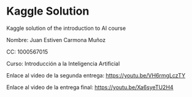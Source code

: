 # Kaggle Solution

Kaggle solution of the introduction to AI course

Nombre: Juan Estiven Carmona Muñoz

CC: 1000567015

Curso: Introducción a la Inteligencia Artificial

Enlace al video de la segunda entrega: https://youtu.be/VH6rmgLczTY

Enlace al video de la entrega final: https://youtu.be/Xa6syeTU2H4

